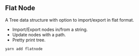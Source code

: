 ## Flat Node

A Tree data structure with option to import/export in flat format.


- Import/Export nodes in/from a string.
- Update nodes with a path.
- Pretty print tree.  


`yarn add flatnode`

```js

```

